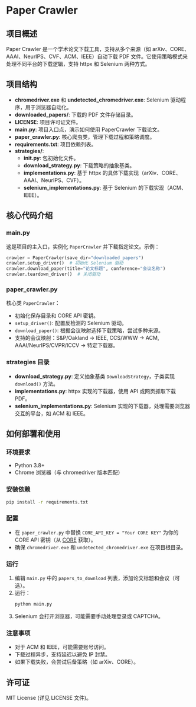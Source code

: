 # Paper Crawler

## 项目概述

Paper Crawler 是一个学术论文下载工具，支持从多个来源（如 arXiv、CORE、AAAI、NeurIPS、CVF、ACM、IEEE）自动下载 PDF 文件。它使用策略模式来处理不同平台的下载逻辑，支持 httpx 和 Selenium 两种方式。

## 项目结构

- **chromedriver.exe** 和 **undetected_chromedriver.exe**: Selenium 驱动程序，用于浏览器自动化。
- **downloaded_papers/**: 下载的 PDF 文件存储目录。
- **LICENSE**: 项目许可证文件。
- **main.py**: 项目入口点，演示如何使用 PaperCrawler 下载论文。
- **paper_crawler.py**: 核心爬虫类，管理下载过程和策略调度。
- **requirements.txt**: 项目依赖列表。
- **strategies/**:
  - **__init__.py**: 包初始化文件。
  - **download_strategy.py**: 下载策略的抽象基类。
  - **implementations.py**: 基于 httpx 的具体下载实现（arXiv、CORE、AAAI、NeurIPS、CVF）。
  - **selenium_implementations.py**: 基于 Selenium 的下载实现（ACM、IEEE）。

## 核心代码介绍

### main.py
这是项目的主入口，实例化 `PaperCrawler` 并下载指定论文。示例：
```python
crawler = PaperCrawler(save_dir="downloaded_papers")
crawler.setup_driver()  # 初始化 Selenium 驱动
crawler.download_paper(title="论文标题", conference="会议名称")
crawler.teardown_driver()  # 关闭驱动
```

### paper_crawler.py
核心类 `PaperCrawler`：
- 初始化保存目录和 CORE API 密钥。
- `setup_driver()`: 配置反检测的 Selenium 驱动。
- `download_paper()`: 根据会议映射选择下载策略，尝试多种来源。
- 支持的会议映射：S&P/Oakland -> IEEE, CCS/WWW -> ACM, AAAI/NeurIPS/CVPR/ICCV -> 特定下载器。

### strategies 目录
- **download_strategy.py**: 定义抽象基类 `DownloadStrategy`，子类实现 `download()` 方法。
- **implementations.py**: httpx 实现的下载器，使用 API 或网页抓取下载 PDF。
- **selenium_implementations.py**: Selenium 实现的下载器，处理需要浏览器交互的平台，如 ACM 和 IEEE。

## 如何部署和使用

### 环境要求
- Python 3.8+
- Chrome 浏览器（与 chromedriver 版本匹配）

### 安装依赖
```bash
pip install -r requirements.txt
```

### 配置
- 在 `paper_crawler.py` 中替换 `CORE_API_KEY = "Your CORE KEY"` 为你的 CORE API 密钥（从 [CORE](https://core.ac.uk/) 获取）。
- 确保 `chromedriver.exe` 和 `undetected_chromedriver.exe` 在项目根目录。

### 运行
1. 编辑 `main.py` 中的 `papers_to_download` 列表，添加论文标题和会议（可选）。
2. 运行：
   ```bash
   python main.py
   ```
3. Selenium 会打开浏览器，可能需要手动处理登录或 CAPTCHA。

### 注意事项
- 对于 ACM 和 IEEE，可能需要账号访问。
- 下载过程异步，支持延迟以避免 IP 封禁。
- 如果下载失败，会尝试后备策略（如 arXiv、CORE）。

## 许可证
MIT License (详见 LICENSE 文件)。 